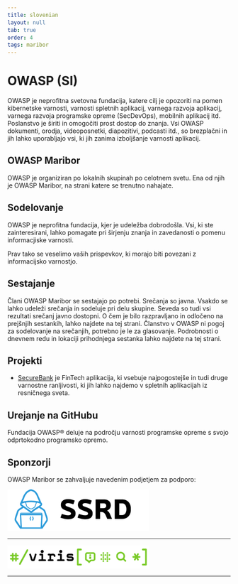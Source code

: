 ```yaml
---
title: slovenian
layout: null
tab: true
order: 4
tags: maribor
---
```


# OWASP (SI)

OWASP je neprofitna svetovna fundacija, katere cilj je opozoriti na pomen kibernetske varnosti, varnosti spletnih aplikacij, varnega razvoja aplikacij, varnega razvoja programske opreme (SecDevOps), mobilnih aplikacij itd. Poslanstvo je širiti in omogočiti prost dostop do znanja. Vsi OWASP dokumenti, orodja, videoposnetki, diapozitivi, podcasti itd., so brezplačni in jih lahko uporabljajo vsi, ki jih zanima izboljšanje varnosti aplikacij.

## OWASP Maribor

OWASP je organiziran po lokalnih skupinah po celotnem svetu. Ena od njih je OWASP Maribor, na strani katere se trenutno nahajate.

## Sodelovanje

OWASP je neprofitna fundacija, kjer je udeležba dobrodošla. Vsi, ki ste zainteresirani, lahko pomagate pri širjenju znanja in zavedanosti o pomenu informacjiske varnosti.

Prav tako se veselimo vaših prispevkov, ki morajo biti povezani z informacijsko varnostjo.

## Sestajanje

Člani OWASP Maribor se sestajajo po potrebi. Srečanja so javna. Vsakdo se lahko udeleži srečanja in sodeluje pri delu skupine. Seveda so tudi vsi rezultati srečanj javno dostopni. O čem je bilo razpravljano in odločeno na prejšnjih sestankih, lahko najdete na tej strani. Članstvo v OWASP ni pogoj za sodelovanje na srečanjih, potrebno je le za glasovanje. Podrobnosti o dnevnem redu in lokaciji prihodnjega sestanka lahko najdete na tej strani.

## Projekti

- [SecureBank](https://github.com/ssrdio/SecureBank) je FinTech aplikacija, ki vsebuje najpogostejše in tudi druge varnostne ranljivosti, ki jih lahko najdemo v spletnih aplikacijah iz resničnega sveta.

## Urejanje na GitHubu

Fundacija OWASP® deluje na področju varnosti programske opreme s svojo odprtokodno programsko opremo.

## Sponzorji

OWASP Maribor se zahvaljuje navedenim podjetjem za podporo:

[![Logo SSRD](assets/images/sponsors/ssrd-logo.png)](https://ssrd.io/)

---

[![Logo Viris](assets/images/sponsors/viris-logo.png)](https://www.viris.si/)

---
